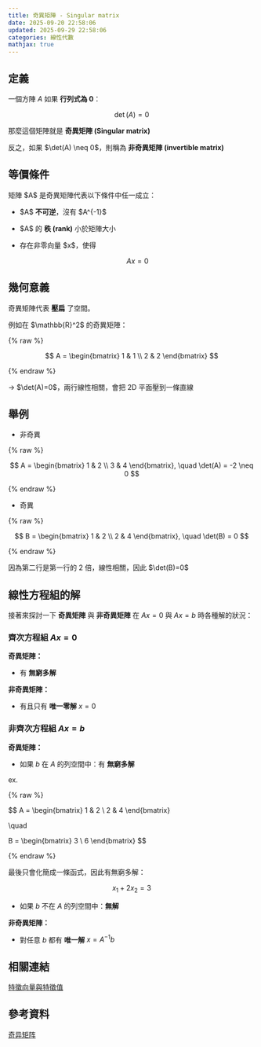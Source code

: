 ```yaml
---
title: 奇異矩陣 - Singular matrix
date: 2025-09-20 22:58:06
updated: 2025-09-29 22:58:06
categories: 線性代數
mathjax: true
---
```


## 定義

一個方陣 $A$ 如果 **行列式為 0**：

$$
\det(A) = 0
$$

那麼這個矩陣就是 **奇異矩陣 (Singular matrix)**

反之，如果 \$\det(A) \neq 0\$，則稱為 **非奇異矩陣 (invertible matrix)**

<!-- more -->

## 等價條件

矩陣 \$A\$ 是奇異矩陣代表以下條件中任一成立：

- \$A\$ **不可逆**，沒有 \$A^{-1}\$
- \$A\$ 的 **秩 (rank)** 小於矩陣大小
- 存在非零向量 \$x\$，使得

  $$
  A x = 0
  $$

## 幾何意義

奇異矩陣代表 **壓扁** 了空間。

例如在 \$\mathbb{R}^2\$ 的奇異矩陣：

{% raw %}

$$
A =
\begin{bmatrix}
1 & 1 \\
2 & 2
\end{bmatrix}
$$

{% endraw %}

→ \$\det(A)=0\$，兩行線性相關，會把 2D 平面壓到一條直線

## 舉例

- 非奇異

{% raw %}

$$
A =
\begin{bmatrix}
1 & 2 \\
3 & 4
\end{bmatrix}, \quad
\det(A) = -2 \neq 0
$$

{% endraw %}

- 奇異

{% raw %}

$$
B =
\begin{bmatrix}
1 & 2 \\
2 & 4
\end{bmatrix}, \quad
\det(B) = 0
$$

{% endraw %}

因為第二行是第一行的 2 倍，線性相關，因此 \$\det(B)=0\$

## 線性方程組的解

接著來探討一下 **奇異矩陣** 與 **非奇異矩陣** 在 $Ax = 0$ 與 $Ax = b$ 時各種解的狀況：

### 齊次方程組 $Ax = 0$

**奇異矩陣：**

- 有 **無窮多解**

**非奇異矩陣：**

- 有且只有 **唯一零解** $x = 0$

### 非齊次方程組 $Ax = b$

**奇異矩陣：**

- 如果 $b$ 在 $A$ 的列空間中：有 **無窮多解**

ex.

{% raw %}

$$
A =
\begin{bmatrix}
1 & 2 \\
2 & 4
\end{bmatrix}

\quad

B =
\begin{bmatrix}
3 \\
6
\end{bmatrix}
$$

{% endraw %}

最後只會化簡成一條函式，因此有無窮多解：

$$
x_1 + 2x_2 = 3
$$

- 如果 $b$ 不在 $A$ 的列空間中：**無解**

**非奇異矩陣：**

- 對任意 $b$ 都有 **唯一解** $x = A^{-1}b$

## 相關連結

[特徵向量與特徵值](/2025/09/20/特徵向量與特徵值/)

## 參考資料

[奇异矩阵](https://baike.baidu.com/item/%E5%A5%87%E7%95%B0%E7%9F%A9%E9%99%A3/9658459)
